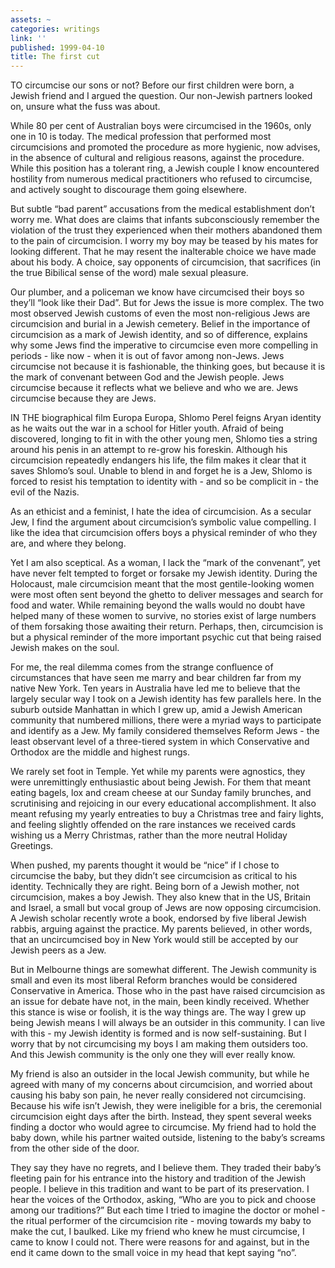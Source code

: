 ```yaml
---
assets: ~
categories: writings
link: ''
published: 1999-04-10
title: The first cut
---
```

TO circumcise our sons or not? Before our first children were born, a
Jewish friend and I argued the question. Our non-Jewish partners looked
on, unsure what the fuss was about.

While 80 per cent of Australian boys were circumcised in the 1960s, only
one in 10 is today. The medical profession that performed most
circumcisions and promoted the procedure as more hygienic, now advises,
in the absence of cultural and religious reasons, against the procedure.
While this position has a tolerant ring, a Jewish couple I know
encountered hostility from numerous medical practitioners who refused to
circumcise, and actively sought to discourage them going elsewhere.

But subtle “bad parent” accusations from the medical establishment don’t
worry me. What does are claims that infants subconsciously remember the
violation of the trust they experienced when their mothers abandoned
them to the pain of circumcision. I worry my boy may be teased by his
mates for looking different. That he may resent the inalterable choice
we have made about his body. A choice, say opponents of circumcision,
that sacrifices (in the true Bibilical sense of the word) male sexual
pleasure.

Our plumber, and a policeman we know have circumcised their boys so
they’ll “look like their Dad”. But for Jews the issue is more complex.
The two most observed Jewish customs of even the most non-religious Jews
are circumcision and burial in a Jewish cemetery. Belief in the
importance of circumcision as a mark of Jewish identity, and so of
difference, explains why some Jews find the imperative to circumcise
even more compelling in periods - like now - when it is out of favor
among non-Jews. Jews circumcise not because it is fashionable, the
thinking goes, but because it is the mark of convenant between God and
the Jewish people. Jews circumcise because it reflects what we believe
and who we are. Jews circumcise because they are Jews.

IN THE biographical film Europa Europa, Shlomo Perel feigns Aryan
identity as he waits out the war in a school for Hitler youth. Afraid of
being discovered, longing to fit in with the other young men, Shlomo
ties a string around his penis in an attempt to re-grow his foreskin.
Although his circumcision repeatedly endangers his life, the film makes
it clear that it saves Shlomo’s soul. Unable to blend in and forget he
is a Jew, Shlomo is forced to resist his temptation to identity with -
and so be complicit in - the evil of the Nazis.

As an ethicist and a feminist, I hate the idea of circumcision. As a
secular Jew, I find the argument about circumcision’s symbolic value
compelling. I like the idea that circumcision offers boys a physical
reminder of who they are, and where they belong.

Yet I am also sceptical. As a woman, I lack the “mark of the convenant”,
yet have never felt tempted to forget or forsake my Jewish identity.
During the Holocaust, male circumcision meant that the most
gentile-looking women were most often sent beyond the ghetto to deliver
messages and search for food and water. While remaining beyond the walls
would no doubt have helped many of these women to survive, no stories
exist of large numbers of them forsaking those awaiting their return.
Perhaps, then, circumcision is but a physical reminder of the more
important psychic cut that being raised Jewish makes on the soul.

For me, the real dilemma comes from the strange confluence of
circumstances that have seen me marry and bear children far from my
native New York. Ten years in Australia have led me to believe that the
largely secular way I took on a Jewish identity has few parallels here.
In the suburb outside Manhattan in which I grew up, amid a Jewish
American community that numbered millions, there were a myriad ways to
participate and identify as a Jew. My family considered themselves
Reform Jews - the least observant level of a three-tiered system in
which Conservative and Orthodox are the middle and highest rungs.

We rarely set foot in Temple. Yet while my parents were agnostics, they
were unremittingly enthusiastic about being Jewish. For them that meant
eating bagels, lox and cream cheese at our Sunday family brunches, and
scrutinising and rejoicing in our every educational accomplishment. It
also meant refusing my yearly entreaties to buy a Christmas tree and
fairy lights, and feeling slightly offended on the rare instances we
received cards wishing us a Merry Christmas, rather than the more
neutral Holiday Greetings.

When pushed, my parents thought it would be “nice” if I chose to
circumcise the baby, but they didn’t see circumcision as critical to his
identity. Technically they are right. Being born of a Jewish mother, not
circumcision, makes a boy Jewish. They also knew that in the US, Britain
and Israel, a small but vocal group of Jews are now opposing
circumcision. A Jewish scholar recently wrote a book, endorsed by five
liberal Jewish rabbis, arguing against the practice. My parents
believed, in other words, that an uncircumcised boy in New York would
still be accepted by our Jewish peers as a Jew.

But in Melbourne things are somewhat different. The Jewish community is
small and even its most liberal Reform branches would be considered
Conservative in America. Those who in the past have raised circumcision
as an issue for debate have not, in the main, been kindly received.
Whether this stance is wise or foolish, it is the way things are. The
way I grew up being Jewish means I will always be an outsider in this
community. I can live with this - my Jewish identity is formed and is
now self-sustaining. But I worry that by not circumcising my boys I am
making them outsiders too. And this Jewish community is the only one
they will ever really know.

My friend is also an outsider in the local Jewish community, but while
he agreed with many of my concerns about circumcision, and worried about
causing his baby son pain, he never really considered not circumcising.
Because his wife isn’t Jewish, they were ineligible for a bris, the
ceremonial circumcision eight days after the birth. Instead, they spent
several weeks finding a doctor who would agree to circumcise. My friend
had to hold the baby down, while his partner waited outside, listening
to the baby’s screams from the other side of the door.

They say they have no regrets, and I believe them. They traded their
baby’s fleeting pain for his entrance into the history and tradition of
the Jewish people. I believe in this tradition and want to be part of
its preservation. I hear the voices of the Orthodox, asking, “Who are
you to pick and choose among our traditions?” But each time I tried to
imagine the doctor or mohel - the ritual performer of the circumcision
rite - moving towards my baby to make the cut, I baulked. Like my friend
who knew he must circumcise, I came to know I could not. There were
reasons for and against, but in the end it came down to the small voice
in my head that kept saying “no”.